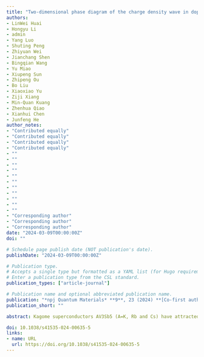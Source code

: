 ```yaml
---
title: "Two-dimensional phase diagram of the charge density wave in doped CsV3Sb5"
authors:
- LinWei Huai
- Hongyu Li
- admin
- Yang Luo
- Shuting Peng
- Zhiyuan Wei
- Jianchang Shen
- Bingqian Wang
- Yu Miao
- Xiupeng Sun
- Zhipeng Ou
- Bo Liu
- Xiaoxiao Yu
- Ziji Xiang
- Min-Quan Kuang
- Zhenhua Qiao
- Xianhui Chen
- Junfeng He
author_notes:
- "Contributed equally"
- "Contributed equally"
- "Contributed equally"
- "Contributed equally"
- ""
- ""
- ""
- ""
- ""
- ""
- ""
- ""
- ""
- ""
- ""
- "Corresponding author"
- "Corresponding author"
- "Corresponding author"
date: "2024-03-09T00:00:00Z"
doi: ""

# Schedule page publish date (NOT publication's date).
publishDate: "2024-03-09T00:00:00Z"

# Publication type.
# Accepts a single type but formatted as a YAML list (for Hugo requirements).
# Enter a publication type from the CSL standard.
publication_types: ["article-journal"]

# Publication name and optional abbreviated publication name.
publication: "*npj Quantum Materials* **9**, 23 (2024) **[Co-first author]**"
publication_short: ""

abstract: Kagome superconductors AV3Sb5 (A=K, Rb and Cs) have attracted much recent attention due to the coexistence of multiple exotic orders. Among them, the charge density wave (CDW) order has been shown to host various unconventional behaviors. Here, we investigate the CDW order by a combination of both bulk and surface doping methods. While element substitutions in bulk doping change both carriers and the crystal lattice, the surface doping primarily tunes the carrier concentration. As such, our results reveal a two-dimensional phase diagram of the CDW in doped CsV3Sb5. In the lightly bulk doped regime, the existence of CDW order is reversible by tuning the carrier concentration. But excessive bulk doping permanently destroys the CDW, regardless of the carrier doping level. These results provide insights to the origin of the CDW from both electronic and structural degrees of freedom. They also open an avenue for manipulating the exotic CDW order in Kagome superconductors.

doi: 10.1038/s41535-024-00635-5
links:
- name: URL
  url: https://doi.org/10.1038/s41535-024-00635-5
---
```



